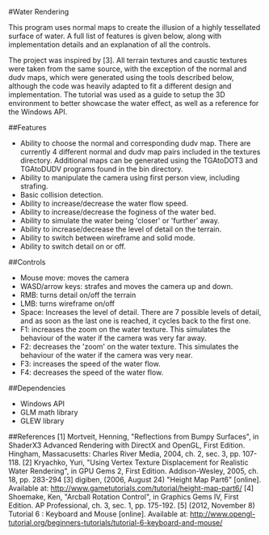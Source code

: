 #Water Rendering

This program uses normal maps to create the illusion of a highly tessellated surface of water. A full list of features is given below, along with
implementation details and an explanation of all the controls.

The project was inspired by [3]. All terrain textures and caustic textures were taken from the same source, with the exception of the normal and
dudv maps, which were generated using the tools described below, although the code was heavily adapted to fit a different design and implementation.
The tutorial was used as a guide to setup the 3D environment to better showcase the water effect, as well as a reference for the Windows API.

##Features
 - Ability to choose the normal and corresponding dudv map. There are currently 4 different normal and dudv map pairs included in the textures directory. 
   Additional maps can be generated using the TGAtoDOT3 and TGAtoDUDV programs found in the bin directory. 
 - Ability to manipulate the camera using first person view, including strafing.
 - Basic collision detection.
 - Ability to increase/decrease the water flow speed.
 - Ability to increase/decrease the foginess of the water bed.
 - Ability to simulate the water being 'closer' or 'further' away.
 - Ability to increase/decrease the level of detail on the terrain.
 - Ability to switch between wireframe and solid mode.
 - Ability to switch detail on or off.

##Controls
 - Mouse move: moves the camera
 - WASD/arrow keys: strafes and moves the camera up and down.
 - RMB: turns detail on/off the terrain
 - LMB: turns wireframe on/off
 - Space: Increases the level of detail. There are 7 possible levels of detail, and as soon as the last one is reached, it cycles back to the first one.
 - F1: increases the zoom on the water texture. This simulates the behaviour of the water if the camera was very far away.
 - F2: decreases the 'zoom' on the water texture. This simulates the behaviour of the water if the camera was very near.
 - F3: increases the speed of the water flow.
 - F4: decreases the speed of the water flow.

##Dependencies
 - Windows API
 - GLM math library
 - GLEW library

##References
[1] Mortveit, Henning, "Reflections from Bumpy Surfaces", in ShaderX3 Advanced Rendering with DirectX and OpenGL, First Edition. 
    Hingham, Massacusetts: Charles River Media, 2004, ch. 2, sec. 3, pp. 107-118.
[2] Kryachko, Yuri, "Using Vertex Texture Displacement for Realistic Water Rendering", in GPU Gems 2, First Edition.
    Addison-Wesley, 2005, ch. 18, pp. 283-294
[3] digiben, (2006, August 24) "Height Map Part6" [online]. Available at: http://www.gametutorials.com/tutorial/height-map-part6/
[4] Shoemake, Ken, "Arcball Rotation Control", in Graphics Gems IV, First Edition.
    AP Professional, ch. 3, sec. 1, pp. 175-192.
[5] (2012, November 8) Tutorial 6 : Keyboard and Mouse [online]. Available at: http://www.opengl-tutorial.org/beginners-tutorials/tutorial-6-keyboard-and-mouse/

